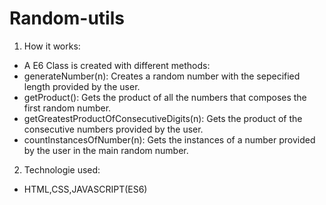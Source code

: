 # Random-utils

 1. How it works:
 
  - A E6 Class is created with different methods:
   - generateNumber(n): Creates a random number with the sepecified length provided by the user.
   - getProduct(): Gets the product of all the numbers that composes the first random number.
   - getGreatestProductOfConsecutiveDigits(n): Gets the product of the consecutive numbers provided by the user.
   - countInstancesOfNumber(n): Gets the instances of a number provided by the user in the main random number.
   
 2. Technologie used:
 
  - HTML,CSS,JAVASCRIPT(ES6)
